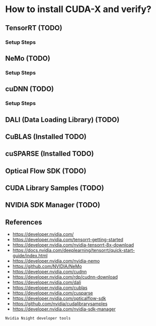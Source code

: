 # How to install CUDA-X and verify?

## TensorRT (TODO)
### Setup Steps
## NeMo (TODO)
### Setup Steps
## cuDNN (TODO)
### Setup Steps
## DALI (Data Loading Library) (TODO)
## CuBLAS (Installed TODO)
## cuSPARSE (Installed TODO)
## Optical Flow SDK (TODO)
## CUDA Library Samples (TODO)
## NVIDIA SDK Manager (TODO)

## References
* https://developer.nvidia.com/
* https://developer.nvidia.com/tensorrt-getting-started
* https://developer.nvidia.com/nvidia-tensorrt-8x-download
* https://docs.nvidia.com/deeplearning/tensorrt/quick-start-guide/index.html
* https://developer.nvidia.com/nvidia-nemo
* https://github.com/NVIDIA/NeMo
* https://developer.nvidia.com/cudnn
* https://developer.nvidia.com/rdp/cudnn-download
* https://developer.nvidia.com/dali
* https://developer.nvidia.com/cublas
* https://developer.nvidia.com/cusparse
* https://developer.nvidia.com/opticalflow-sdk
* https://github.com/nvidia/cudalibrarysamples
* https://developer.nvidia.com/nvidia-sdk-manager

```
Nvidia Nsight developer tools

```
